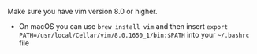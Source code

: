 Make sure you have vim version 8.0 or higher.
*  On macOS you can use ```brew install vim``` and then insert ```export PATH=/usr/local/Cellar/vim/8.0.1650_1/bin:$PATH``` into your ```~/.bashrc``` file